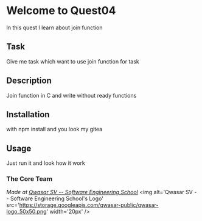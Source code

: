 # Welcome to Quest04
In this quest I learn about join function
## Task
Give me task which want to use join function for task

## Description
Join function in C and write without ready functions

## Installation
with npm install and you look my gitea 

## Usage
Just run it and look how it work
### The Core Team


<span><i>Made at <a href='https://qwasar.io'>Qwasar SV -- Software Engineering School</a></i></span>
<span><img alt='Qwasar SV -- Software Engineering School's Logo' src='https://storage.googleapis.com/qwasar-public/qwasar-logo_50x50.png' width='20px' /></span>
